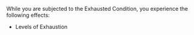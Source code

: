 While you are subjected to the Exhausted Condition, you experience the following effects:
- Levels of Exhaustion
